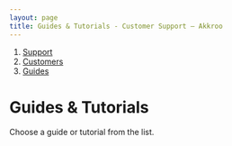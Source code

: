 ```yaml
---
layout: page
title: Guides & Tutorials - Customer Support – Akkroo
---
```


<ol itemprop="breadcrumb">
<li><a href="/">Support</a></li>
<li><a href="/customers">Customers</a></li>
<li><a href="/customers/guides">Guides</a></li>
</ol>

# Guides & Tutorials

Choose a guide or tutorial from the list.